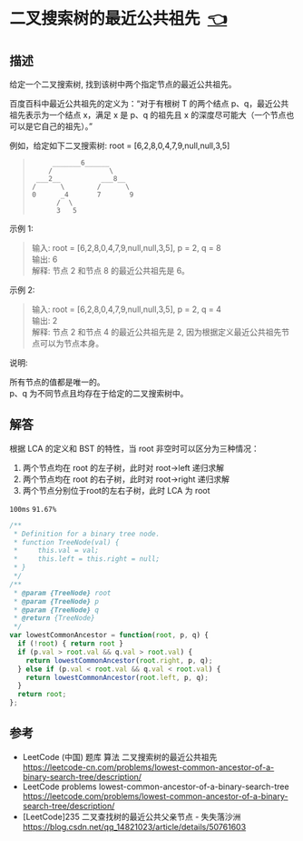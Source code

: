 # <a id="lowestCommonAncestorOfABinarySearchTree"></a>二叉搜索树的最近公共祖先&nbsp;&nbsp;[:point_left:][readme.problemSet.algorithm.lowestCommonAncestorOfABinarySearchTree] #

## 描述 ##

给定一个二叉搜索树, 找到该树中两个指定节点的最近公共祖先。

百度百科中最近公共祖先的定义为：“对于有根树 T 的两个结点 p、q，最近公共祖先表示为一个结点 x，满足 x 是 p、q 的祖先且 x 的深度尽可能大（一个节点也可以是它自己的祖先）。”

例如，给定如下二叉搜索树:  root = [6,2,8,0,4,7,9,null,null,3,5]

> ```
>      _______6______
>     /              \
>  ___2__          ___8__
> /      \        /      \
> 0      _4       7       9
>       /  \
>       3   5
> ```

示例 1:

> 输入: root = [6,2,8,0,4,7,9,null,null,3,5], p = 2, q = 8  
> 输出: 6  
> 解释: 节点 2 和节点 8 的最近公共祖先是 6。

示例 2:

> 输入: root = [6,2,8,0,4,7,9,null,null,3,5], p = 2, q = 4  
> 输出: 2  
> 解释: 节点 2 和节点 4 的最近公共祖先是 2, 因为根据定义最近公共祖先节点可以为节点本身。

说明:

所有节点的值都是唯一的。  
p、q 为不同节点且均存在于给定的二叉搜索树中。

## 解答 ##

根据 LCA 的定义和 BST 的特性，当 root 非空时可以区分为三种情况：

1. 两个节点均在 root 的左子树，此时对 root->left 递归求解
2. 两个节点均在 root 的右子树，此时对 root->right 递归求解
3. 两个节点分别位于root的左右子树，此时 LCA 为 root

`100ms` `91.67%`

```javascript
/**
 * Definition for a binary tree node.
 * function TreeNode(val) {
 *     this.val = val;
 *     this.left = this.right = null;
 * }
 */
/**
 * @param {TreeNode} root
 * @param {TreeNode} p
 * @param {TreeNode} q
 * @return {TreeNode}
 */
var lowestCommonAncestor = function(root, p, q) {
  if (!root) { return root }
  if (p.val > root.val && q.val > root.val) {
    return lowestCommonAncestor(root.right, p, q);
  } else if (p.val < root.val && q.val < root.val) {
    return lowestCommonAncestor(root.left, p, q);
  }
  return root;
};
```

## 参考 ##

* LeetCode (中国) 题库 算法 二叉搜索树的最近公共祖先  
  <https://leetcode-cn.com/problems/lowest-common-ancestor-of-a-binary-search-tree/description/>
* LeetCode problems lowest-common-ancestor-of-a-binary-search-tree  
  <https://leetcode.com/problems/lowest-common-ancestor-of-a-binary-search-tree/description/>
* [LeetCode]235 二叉查找树的最近公共父亲节点 - 失失落沙洲  
  <https://blog.csdn.net/qq_14821023/article/details/50761603>

<!-- 链接 开始 -->
[readme.problemSet.algorithm.lowestCommonAncestorOfABinarySearchTree]: ../../README.md#problemSet.algorithm.lowestCommonAncestorOfABinarySearchTree "README"
<!-- 链接 结束 -->